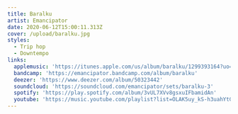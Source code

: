 ```yaml
---
title: Baralku
artist: Emancipator
date: 2020-06-12T15:00:11.313Z
cover: /upload/baralku.jpg
styles:
  - Trip hop
  - Downtempo
links:
  applemusic: 'https://itunes.apple.com/us/album/baralku/1299393164?uo=4'
  bandcamp: 'https://emancipator.bandcamp.com/album/baralku'
  deezer: 'https://www.deezer.com/album/50323442'
  soundcloud: 'https://soundcloud.com/emancipator/sets/baralku-3'
  spotify: 'https://play.spotify.com/album/3vUL7XVv8gsxuIFbamidAn'
  youtube: 'https://music.youtube.com/playlist?list=OLAK5uy_kS-h3uahYtGZtJsj4m2iDwecWvweLuunk'
---
```


